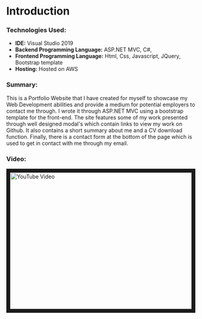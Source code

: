 # Introduction	

### Technologies Used:

+ **IDE:** Visual Studio 2019
+ **Backend Programming Language:** ASP.NET MVC, C#,
+ **Frontend Programming Language:**  Html, Css, Javascript, JQuery, Bootstrap template
+ **Hosting:** Hosted on AWS

### Summary:
This is a Portfolio Website that I have created for myself to showcase my Web Development abilities and provide a medium for potential employers to contact me through. I wrote it through ASP.NET MVC using a bootstrap template for the front-end. The site features some of my work presented through well designed modal's which contain links to view my work on Github. It also contains a short summary about me and a CV download function. Finally, there is a contact form at the bottom of the page which is used to get in contact with me through my email.


### Video:
<a href="http://www.youtube.com/watch?feature=player_embedded&v=3l2arO6yFr4
" target="_blank"><img src="http://img.youtube.com/vi/3l2arO6yFr4/0.jpg" 
alt="YouTube Video" width="480" height="360" border="10" /></a>
